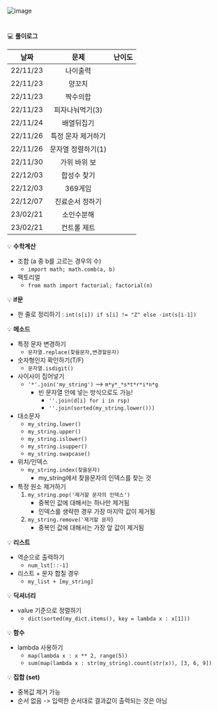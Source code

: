 
![image](https://user-images.githubusercontent.com/80023660/203708906-ef2e47b2-607b-41b0-ad7f-8b7597b9089a.png)
# 




💻 **풀이로그**

|   날짜   |    문제     |     난이도    |
|:--------:|:-------------:|:-----------:|
| 22/11/23 | 나이출력 | 
| 22/11/23 | 양꼬치 | 
| 22/11/23 | 짝수의합 | 
| 22/11/23 | 피자나눠먹기(3) | 
| 22/11/24 | 배열뒤집기 | 
| 22/11/26 | 특정 문자 제거하기 | 
| 22/11/26 | 문자열 정렬하기(1) | 
| 22/11/30 | 가위 바위 보 | 
| 22/12/03 | 합성수 찾기 | 
| 22/12/03 | 369게임 | 
| 22/12/07 | 진료순서 정하기 | 
| 23/02/21 | 소인수분해 |
| 23/02/21 | 컨트롤 제트 | 



💡 **수학계산**
- 조합 (a 중 b를 고르는 경우의 수)
  - `import math; math.comb(a, b)`
- 팩토리얼
  - `from math import factorial; factorial(n)`
  
  
💡 **if문**
- 한 줄로 정리하기 : `int(s[i]) if s[i] != "Z" else -int(s[i-1])`



💡 **메소드**
- 특정 문자 변경하기
  - `문자열.replace(찾을문자,변경할문자)`
- 숫자형인지 확인하기(T/F)
  - `문자열.isdigit()`
- 사이사이 집어넣기
  - `'*'.join('my_string')` --> `m*y*_*s*t*r*i*n*g`
      - 빈 문자열 안에 넣는 방식으로도 가능!
          - `''.join(d[i] for i in rsp)`
          - `''.join(sorted(my_string.lower()))`
- 대소문자
  - `my_string.lower()`
  - `my_string.upper()`
  - `my_string.islower()`
  - `my_string.isupper()`
  - `my_string.swapcase()`
- 위치/인덱스
  - `my_string.index(찾을문자)`
      - my_string에서 찾을문자의 인덱스를 찾는 것
- 특정 원소 제거하기
  1. `my_string.pop('제거할 문자의 인덱스')`
      - 중복인 값에 대해서는 하나만 제거됨
      - 인덱스를 생략한 경우 가장 마지막 값이 제거됨
  2. `my_string.remove('제거할 문자`)
      - 중복인 값에 대해서는 가장 앞 값이 제거됨



💡 **리스트**
- 역순으로 출력하기
  - `num_lst[::-1]`
- 리스트 + 문자 합칠 경우
  - `my_list + [my_string]`


💡 **딕셔너리**
- value 기준으로 정렬하기
  - `dict(sorted(my_dict.items(), key = lambda x : x[1]))`


💡 **함수**
- lambda 사용하기
  - `map(lambda x : x ** 2, range(5))`
  - `sum(map(lambda x : str(my_string).count(str(x)), [3, 6, 9])`


💡 **집합 (set)**
- 중복값 제거 가능
- 순서 없음 -> 입력한 순서대로 결과값이 출력되는 것은 아님






